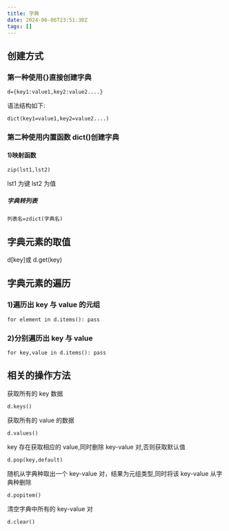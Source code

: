 ```yaml
---
title: 字典
date: 2024-06-06T23:51:30Z
tags: []
---
```


## 创建方式

### 第一种使用{}直接创建字典

`d={key1:value1,key2:value2....}`

语法结构如下:

`dict(key1=value1,key2=value2....)`

### 第二种使用内置函数 dict()创建字典

#### 1)映射函数

`zip(lst1,lst2)`

lst1 为键
lst2 为值

##### 字典转列表

`列表名=zdict(字典名)`

## 字典元素的取值

d[key]或 d.get(key)

## 字典元素的遍历

### 1)遍历出 key 与 value 的元组

`for element in d.items(): pass`

### 2)分别遍历出 key 与 value

`for key,value in d.items(): pass`

## 相关的操作方法

获取所有的 key 数据

`d.keys()`

获取所有的 value 的数据

`d.values()`

key 存在获取相应的 value,同时删除 key-value 对,否则获取默认值

`d.pop(key,default)`

随机从字典种取出一个 key-value 对，结果为元组类型,同时将该 key-value 从字典种删除

`d.popitem()`

清空字典中所有的 key-value 对

`d.clear()`
